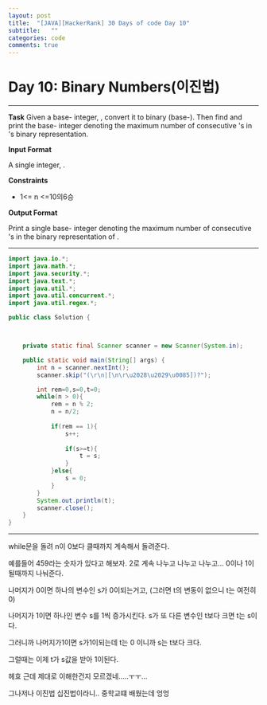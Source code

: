 ```yaml
---
layout: post
title:  "[JAVA][HackerRank] 30 Days of code Day 10"
subtitle:   ""
categories: code
comments: true
---
```




# Day 10: Binary Numbers(이진법)

---

**Task**
Given a base- integer, , convert it to binary (base-). Then find and print the base- integer denoting the maximum number of consecutive 's in 's binary representation.

**Input Format**

A single integer, .

**Constraints**

- 1<= n <=10의6승

**Output Format**

Print a single base- integer denoting the maximum number of consecutive 's in the binary representation of .

---



~~~java
import java.io.*;
import java.math.*;
import java.security.*;
import java.text.*;
import java.util.*;
import java.util.concurrent.*;
import java.util.regex.*;

public class Solution {



    private static final Scanner scanner = new Scanner(System.in);

    public static void main(String[] args) {
        int n = scanner.nextInt();
        scanner.skip("(\r\n|[\n\r\u2028\u2029\u0085])?");

        int rem=0,s=0,t=0;
        while(n > 0){
            rem = n % 2;
            n = n/2;
            
            if(rem == 1){
                s++;
                
                if(s>=t){
                    t = s;
                }
            }else{
                s = 0;
            }
        }
        System.out.println(t);
        scanner.close();
    }
}

~~~

---

while문을 돌려 n이 0보다 클때까지 계속해서 돌려준다.

예를들어 459라는 숫자가 있다고 해보자. 2로 계속 나누고 나누고 나누고... 0이나 1이 될때까지 나눠준다.

나머지가 0이면 하나의 변수인 s가 0이되는거고, (그러면 t의 변동이 없으니 t는 여전히 0)

나머지가 1이면 하나인 변수 s를 1씩 증가시킨다. s가 또 다른 변수인 t보다 크면 t는 s이다.

그러니까 나머지가1이면 s가1이되는데 t는 0 이니까 s는 t보다 크다.

그럴때는 이제 t가 s값을 받아 1이된다.



헤효 근데 제대로 이해한건지 모르겠네.....ㅜㅜ...

그나저나 이진법 십진법이라니.. 중학교떄 배웠는데 엉엉